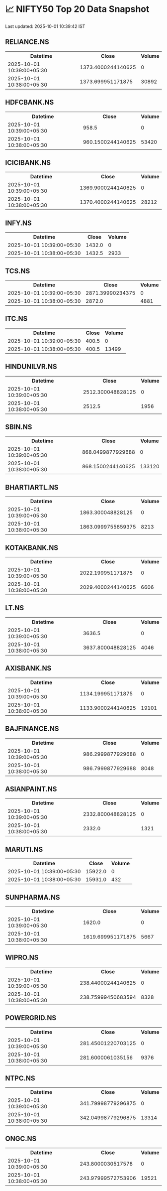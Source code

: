 # 📈 NIFTY50 Top 20 Data Snapshot

Last updated: 2025-10-01 10:39:42 IST

## RELIANCE.NS

<table>
  <tr><th>Datetime</th><th>Close</th><th>Volume</th></tr>
  <tr><td>2025-10-01 10:39:00+05:30</td><td>1373.4000244140625</td><td>0</td></tr>
  <tr><td>2025-10-01 10:38:00+05:30</td><td>1373.699951171875</td><td>30892</td></tr>
</table>

## HDFCBANK.NS

<table>
  <tr><th>Datetime</th><th>Close</th><th>Volume</th></tr>
  <tr><td>2025-10-01 10:39:00+05:30</td><td>958.5</td><td>0</td></tr>
  <tr><td>2025-10-01 10:38:00+05:30</td><td>960.1500244140625</td><td>53420</td></tr>
</table>

## ICICIBANK.NS

<table>
  <tr><th>Datetime</th><th>Close</th><th>Volume</th></tr>
  <tr><td>2025-10-01 10:39:00+05:30</td><td>1369.9000244140625</td><td>0</td></tr>
  <tr><td>2025-10-01 10:38:00+05:30</td><td>1370.4000244140625</td><td>28212</td></tr>
</table>

## INFY.NS

<table>
  <tr><th>Datetime</th><th>Close</th><th>Volume</th></tr>
  <tr><td>2025-10-01 10:39:00+05:30</td><td>1432.0</td><td>0</td></tr>
  <tr><td>2025-10-01 10:38:00+05:30</td><td>1432.5</td><td>2933</td></tr>
</table>

## TCS.NS

<table>
  <tr><th>Datetime</th><th>Close</th><th>Volume</th></tr>
  <tr><td>2025-10-01 10:39:00+05:30</td><td>2871.39990234375</td><td>0</td></tr>
  <tr><td>2025-10-01 10:38:00+05:30</td><td>2872.0</td><td>4881</td></tr>
</table>

## ITC.NS

<table>
  <tr><th>Datetime</th><th>Close</th><th>Volume</th></tr>
  <tr><td>2025-10-01 10:39:00+05:30</td><td>400.5</td><td>0</td></tr>
  <tr><td>2025-10-01 10:38:00+05:30</td><td>400.5</td><td>13499</td></tr>
</table>

## HINDUNILVR.NS

<table>
  <tr><th>Datetime</th><th>Close</th><th>Volume</th></tr>
  <tr><td>2025-10-01 10:39:00+05:30</td><td>2512.300048828125</td><td>0</td></tr>
  <tr><td>2025-10-01 10:38:00+05:30</td><td>2512.5</td><td>1956</td></tr>
</table>

## SBIN.NS

<table>
  <tr><th>Datetime</th><th>Close</th><th>Volume</th></tr>
  <tr><td>2025-10-01 10:39:00+05:30</td><td>868.0499877929688</td><td>0</td></tr>
  <tr><td>2025-10-01 10:38:00+05:30</td><td>868.1500244140625</td><td>133120</td></tr>
</table>

## BHARTIARTL.NS

<table>
  <tr><th>Datetime</th><th>Close</th><th>Volume</th></tr>
  <tr><td>2025-10-01 10:39:00+05:30</td><td>1863.300048828125</td><td>0</td></tr>
  <tr><td>2025-10-01 10:38:00+05:30</td><td>1863.0999755859375</td><td>8213</td></tr>
</table>

## KOTAKBANK.NS

<table>
  <tr><th>Datetime</th><th>Close</th><th>Volume</th></tr>
  <tr><td>2025-10-01 10:39:00+05:30</td><td>2022.199951171875</td><td>0</td></tr>
  <tr><td>2025-10-01 10:38:00+05:30</td><td>2029.4000244140625</td><td>6606</td></tr>
</table>

## LT.NS

<table>
  <tr><th>Datetime</th><th>Close</th><th>Volume</th></tr>
  <tr><td>2025-10-01 10:39:00+05:30</td><td>3636.5</td><td>0</td></tr>
  <tr><td>2025-10-01 10:38:00+05:30</td><td>3637.800048828125</td><td>4046</td></tr>
</table>

## AXISBANK.NS

<table>
  <tr><th>Datetime</th><th>Close</th><th>Volume</th></tr>
  <tr><td>2025-10-01 10:39:00+05:30</td><td>1134.199951171875</td><td>0</td></tr>
  <tr><td>2025-10-01 10:38:00+05:30</td><td>1133.9000244140625</td><td>19101</td></tr>
</table>

## BAJFINANCE.NS

<table>
  <tr><th>Datetime</th><th>Close</th><th>Volume</th></tr>
  <tr><td>2025-10-01 10:39:00+05:30</td><td>986.2999877929688</td><td>0</td></tr>
  <tr><td>2025-10-01 10:38:00+05:30</td><td>986.7999877929688</td><td>8048</td></tr>
</table>

## ASIANPAINT.NS

<table>
  <tr><th>Datetime</th><th>Close</th><th>Volume</th></tr>
  <tr><td>2025-10-01 10:39:00+05:30</td><td>2332.800048828125</td><td>0</td></tr>
  <tr><td>2025-10-01 10:38:00+05:30</td><td>2332.0</td><td>1321</td></tr>
</table>

## MARUTI.NS

<table>
  <tr><th>Datetime</th><th>Close</th><th>Volume</th></tr>
  <tr><td>2025-10-01 10:39:00+05:30</td><td>15922.0</td><td>0</td></tr>
  <tr><td>2025-10-01 10:38:00+05:30</td><td>15931.0</td><td>432</td></tr>
</table>

## SUNPHARMA.NS

<table>
  <tr><th>Datetime</th><th>Close</th><th>Volume</th></tr>
  <tr><td>2025-10-01 10:39:00+05:30</td><td>1620.0</td><td>0</td></tr>
  <tr><td>2025-10-01 10:38:00+05:30</td><td>1619.699951171875</td><td>5667</td></tr>
</table>

## WIPRO.NS

<table>
  <tr><th>Datetime</th><th>Close</th><th>Volume</th></tr>
  <tr><td>2025-10-01 10:39:00+05:30</td><td>238.44000244140625</td><td>0</td></tr>
  <tr><td>2025-10-01 10:38:00+05:30</td><td>238.75999450683594</td><td>8328</td></tr>
</table>

## POWERGRID.NS

<table>
  <tr><th>Datetime</th><th>Close</th><th>Volume</th></tr>
  <tr><td>2025-10-01 10:39:00+05:30</td><td>281.45001220703125</td><td>0</td></tr>
  <tr><td>2025-10-01 10:38:00+05:30</td><td>281.6000061035156</td><td>9376</td></tr>
</table>

## NTPC.NS

<table>
  <tr><th>Datetime</th><th>Close</th><th>Volume</th></tr>
  <tr><td>2025-10-01 10:39:00+05:30</td><td>341.79998779296875</td><td>0</td></tr>
  <tr><td>2025-10-01 10:38:00+05:30</td><td>342.04998779296875</td><td>13314</td></tr>
</table>

## ONGC.NS

<table>
  <tr><th>Datetime</th><th>Close</th><th>Volume</th></tr>
  <tr><td>2025-10-01 10:39:00+05:30</td><td>243.8000030517578</td><td>0</td></tr>
  <tr><td>2025-10-01 10:38:00+05:30</td><td>243.97999572753906</td><td>19521</td></tr>
</table>

